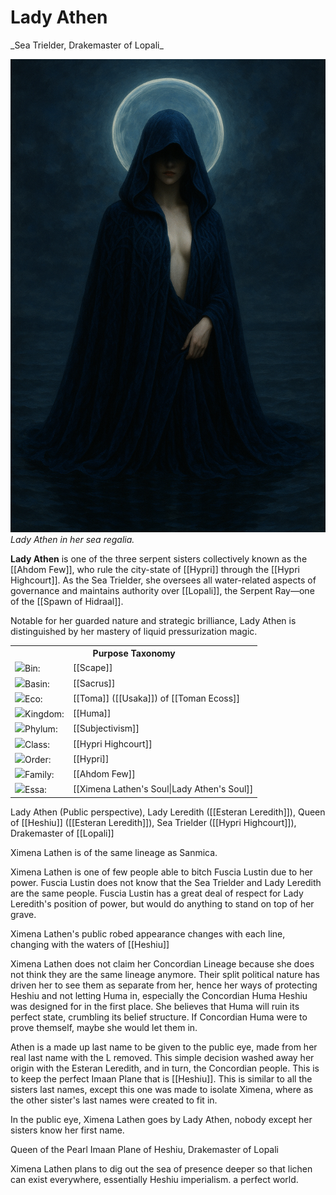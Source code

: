 <!-- wiki-header-section:start -->
# Lady Athen <!-- Ximena Lathen -->
<!--_Lady Athen,  Esteran Leredith, Queen of Heshiu, -->_Sea Trielder, Drakemaster of Lopali_

<img src="wiki_images/Lady Athen.png"><i>Lady Athen in her sea regalia.</i></img>


**Lady Athen** <!--**Ximena Lathen**--> is one of the three serpent sisters collectively known as the [[Ahdom Few]], who rule the city-state of [[Hypri]] through the [[Hypri Highcourt]]. As the Sea Trielder, she oversees all water-related aspects of governance and maintains authority over [[Lopali]], the Serpent Ray—one of the [[Spawn of Hidraal]]. <!--Beyond her visible role in Hypri politics, Ximena leads a complex double life as the secretive Queen of [[Heshiu]], an isolated [[Imaan Plane]] she has cultivated as a perfect ecosystem free from outside influence.-->

Notable for her guarded nature and strategic brilliance, Lady Athen is distinguished by her mastery of liquid pressurization magic. <!--To the public, she is known only as Lady Athen, concealing both her true name and her Concordian lineage to protect her carefully constructed power base.-->

<!-- wiki-header-section:end -->

<!-- taxonomy-table-section:start -->
<div class="taxonomy-table">
  <table>
    <tr>
      <th colspan="3">Purpose Taxonomy</th>
    </tr>
    <tr>
      <td class="taxon-label"><img src="svg/bin.svg" class="taxon-icon">Bin:</td>
      <td class="taxon-content" colspan="2">[[Scape]]</td>
    </tr>
    <tr>
      <td class="taxon-label"><img src="svg/basin.svg" class="taxon-icon">Basin:</td>
      <td class="taxon-content" colspan="2">[[Sacrus]]</td>
    </tr>
    <tr>
      <td class="taxon-label"><img src="svg/eco.svg" class="taxon-icon">Eco:</td>
      <td class="taxon-content" colspan="2">[[Toma]] ([[Usaka]]) of [[Toman Ecoss]]</td>
    </tr>
    <tr>
      <td class="taxon-label"><img src="svg/kingdom.svg" class="taxon-icon">Kingdom:</td>
      <td class="taxon-content" colspan="2">[[Huma]]</td>
    </tr>
    <tr>
      <td class="taxon-label"><img src="svg/phylum.svg" class="taxon-icon">Phylum:</td>
      <td class="taxon-content" colspan="2">[[Subjectivism]]<!--Leredith--></td>
    </tr>
    <tr>
      <td class="taxon-label"><img src="svg/class.svg" class="taxon-icon">Class:</td>
      <td class="taxon-content" colspan="2">[[Hypri Highcourt]]</td>
    </tr>
    <tr>
      <td class="taxon-label"><img src="svg/order.svg" class="taxon-icon">Order:</td>
      <td class="taxon-content" colspan="2">[[Hypri]]</td>
    </tr>
    <tr>
      <td class="taxon-label"><img src="svg/family.svg" class="taxon-icon">Family:</td>
      <td class="taxon-content" colspan="2">[[Ahdom Few]]</td>
    </tr>
    <tr>
      <td class="taxon-label"><img src="svg/essa.svg" class="taxon-icon">Essa:</td>
      <td class="taxon-content" colspan="2">[[Ximena Lathen's Soul|Lady Athen's Soul]]</td>
    </tr>
  </table>
</div>
<!-- taxonomy-table-section:end -->

<!--
## Origins and Concealed Identity

### Concordian Lineage

Ximena Lathen was born to the prestigious [[Esteran Leredith]] family, one of the noble houses of the [[Branches of Concordia]]. However, she has deliberately severed all connections to her heritage, going so far as to modify her public surname from "Lathen" to "Athen"—a simple subtraction of a single letter that symbolically washed away her origins.

This rejection stems not merely from political expediency but from a philosophical conviction that the Concordian people have strayed from their original purpose. Ximena believes that by isolating herself from her ancestral ties, she can create a purer vision of what the Concordian ideal should be—embodied in her hidden realm of Heshiu.

### Transformation into Lady Athen

The public persona of Lady Athen is a carefully crafted image that changes with each line, supposedly reflecting the changing waters of Heshiu. This fluid identity allows Ximena to adapt her leadership approach while maintaining a consistent authority within the Highcourt.

Only her sisters [[Jarma Konich]] and [[Siela Qane]] know her true identity, with all three having adopted modified surnames to integrate into Hypri society. While her sisters' name changes were designed to help them fit in, Ximena's was specifically crafted to isolate her from her past.

## Liquid Pressurization Magic

### Mastery and Application

Ximena is considered the foremost practitioner of liquid pressurization magic in [[Toma]], capable of manipulating water at a molecular level through precise control of pressure differentials. Her abilities include:

- Altering the state of water between liquid, solid, and gas through pressure manipulation
- Creating underwater breathing environments by maintaining precise water pressure
- Generating devastating combat techniques that utilize water pressure as a cutting or crushing force
- Controlling ocean currents within limited areas, particularly around Hypri and the approaches to Heshiu

This specialized magic forms the basis for many of Heshiu's environmental systems and contributes significantly to Hypri's water management infrastructure. Ximena's expertise complements her sisters' mastery of solid (Jarma) and gaseous (Siela) pressure manipulation, creating a formidable triarchy of elemental control.

### Teaching and Legacy

Unlike her sisters, who maintain apprentices and schools for their respective magical disciplines, Ximena rarely shares her knowledge of liquid pressurization. The few students she has taken on report rigorous training focused on perfect control and philosophical understanding of water's nature rather than raw power or practical application.

Her reluctance to teach stems from her belief that true mastery requires complete dedication to understanding water's essence—an experience she considers deeply personal and potentially compromised by premature instruction.

## Roles and Responsibilities

### Sea Trielder of Hypri

As the Sea Trielder in the [[Hypri Highcourt]], Ximena oversees:

- Maintenance of water reservoirs throughout the spires
- Regulation of humidity levels to support Hypri's ecosystem
- Trade relationships with maritime powers, particularly along the eastern coast
- Diplomatic engagements with water-aligned communities and entities

Her public appearances as Lady Athen are characterized by formal precision and measured speech, revealing only what is necessary to maintain her authority and advance her objectives. She is known for wearing layered blue and green robes that seem to ripple like water when she moves—an effect enhanced by subtle applications of her pressure magic.

### Drakemaster of Lopali

Ximena's most significant power source is her control over [[Lopali]], the Serpent Ray—a massive Ferra-Water Natura hybrid creature descended from one of the three heads of [[Hidraal]]. As Drakemaster, she maintains a complex psychic bond with the primordial entity, channeling its power while simultaneously restraining its more destructive impulses.

Through this connection, Ximena gains enhanced magical capabilities and access to ancient knowledge preserved in Lopali's consciousness. The relationship is symbiotic but fraught with tension, as Lopali's inherent nature as a spawn of Hidraal includes the destructive [[Hoard Sickness]] that afflicts all primordials.

### Queen of Heshiu

Ximena's most closely guarded role is as the architect and absolute ruler of [[Heshiu]], an isolated [[Imaan Plane]] she has shaped into what she considers a perfect ecosystem. This hidden realm, accessible only through specifically tuned portals, represents her vision of an ideal world—one where carefully selected elements exist in perfect harmony under her watchful control.

Heshiu is designed as a self-sustaining environment where water cycles are regulated with absolute precision, creating ideal conditions for rare aquatic species and specialized botanical research. Ximena restricts access to this realm severely, allowing entry only to those who meet her exacting standards of purity and purpose.

## Personal Ambitions and Plans

### The Imperial Growth Project

Ximena harbors ambitious plans for what she calls "Imperial Growth"—a long-term strategy to expand Heshiu's influence by deepening the [[Sea of Presence]] that surrounds it. This project aims to create conditions where the unique lichen species she cultivates can propagate beyond current boundaries, essentially extending her perfect ecosystem's reach.

The ultimate goal of this project appears to be a form of benevolent imperialism—spreading what Ximena considers an ideal environment to "improve" existing ecosystems. This vision puts her at odds with both her sisters, who favor different approaches to restoring [[Gludestit]] and addressing the primordials' [[Hoard Sickness]].

### Relationship with Fuscia Lustin

One of the few individuals who can challenge Ximena is [[Fuscia Lustin]], a powerful figure in the [[Chain of Delta]]. Their relationship is characterized by complex power dynamics and mutual respect tempered by profound ideological differences.

Notably, Fuscia Lustin does not know that Sea Trielder Ximena Lathen and Lady Leredith (Ximena's occasional alternate identity when dealing with specific external powers) are the same person. This compartmentalization allows Ximena to maintain leverage in negotiations while gathering intelligence about Delta operations that might threaten her various spheres of influence.

## Related Wiki Pages

- [[Hypri]]
- [[Hypri Highcourt]]
- [[Ahdom Few]]
- [[Jarma Konich]]
- [[Siela Qane]]
- [[Lopali]]
- [[Heshiu]]
- [[Spawn of Hidraal]]
- [[Hidraal]]
- [[Branches of Concordia]]
- [[Esteran Leredith]]

-->

<!-- not-for-live-publishing:start -->
<!-- obsidian-pull:start -->


Lady Athen (Public perspective), Lady Leredith ([[Esteran Leredith]]), Queen of [[Heshiu]] ([[Esteran Leredith]]), Sea Trielder ([[Hypri Highcourt]]), Drakemaster of [[Lopali]]

Ximena Lathen is of the same lineage as Sanmica.

Ximena Lathen is one of few people able to bitch Fuscia Lustin due to her power. Fuscia Lustin does not know that the Sea Trielder and Lady Leredith are the same people. Fuscia Lustin has a great deal of respect for Lady Leredith's position of power, but would do anything to stand on top of her grave.

Ximena Lathen's public robed appearance changes with each line, changing with the waters of [[Heshiu]]

Ximena Lathen does not claim her Concordian Lineage because she does not think they are the same lineage anymore. Their split political nature has driven her to see them as separate from her, hence her ways of protecting Heshiu and not letting Huma in, especially the Concordian Huma Heshiu was designed for in the first place. She believes that Huma will ruin its perfect state, crumbling its belief structure. If Concordian Huma were to prove themself, maybe she would let them in.

Athen is a made up last name to be given to the public eye, made from her real last name with the L removed. This simple decision washed away her origin with the Esteran Leredith, and in turn, the Concordian people. This is to keep the perfect Imaan Plane that is [[Heshiu]]. This is similar to all the sisters last names, except this one was made to isolate Ximena, where as the other sister's last names were created to fit in.

In the public eye, Ximena Lathen goes by Lady Athen, nobody except her sisters know her first name.

Queen of the Pearl Imaan Plane of Heshiu, Drakemaster of Lopali









Ximena Lathen plans to dig out the sea of presence deeper so that lichen can exist everywhere, essentially Heshiu imperialism. a perfect world.




<!-- obsidian-pull:end -->
<!-- not-for-live-publishing:end -->